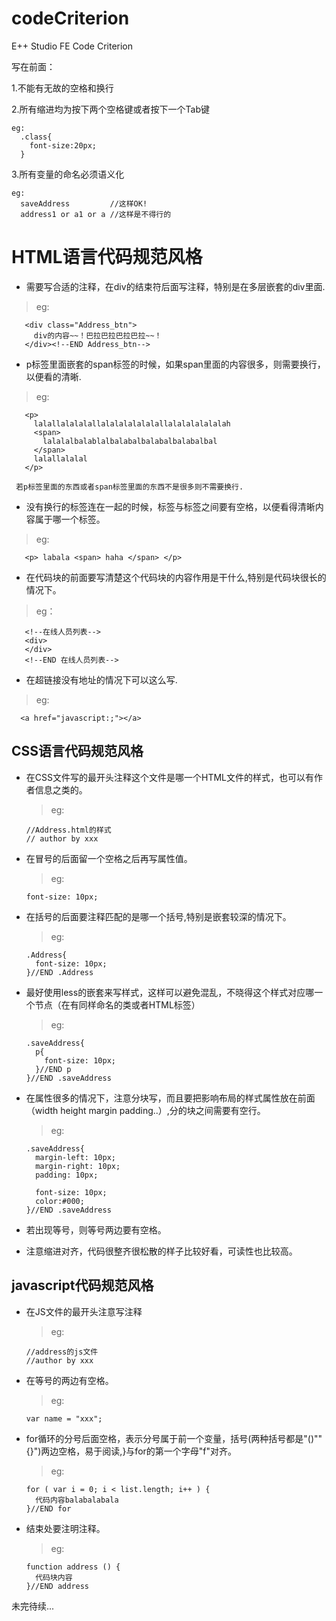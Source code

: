 codeCriterion
=============

E++ Studio FE Code Criterion

写在前面：

  1.不能有无故的空格和换行
  
  2.所有缩进均为按下两个空格键或者按下一个Tab键
  
  
    eg:
      .class{
        font-size:20px;  
      }
      
  3.所有变量的命名必须语义化
  
    eg:
      saveAddress         //这样OK!
      address1 or a1 or a //这样是不得行的

HTML语言代码规范风格
===================

  + 需要写合适的注释，在div的结束符</div>后面写注释，特别是在多层嵌套的div里面.

> eg:

       <div class="Address_btn">
         div的内容~~！巴拉巴拉巴拉巴拉~~！
       </div><!--END Address_btn-->

  + p标签里面嵌套的span标签的时候，如果span里面的内容很多，则需要换行，以便看的清晰.

> eg:

       <p>
         lalallalalalallalalalalalalallalalalalalalah
         <span>
           lalalalbalablalbalabalbalabalbalabalbal
         </span>
         lalallalalal
       </p>
       
     若p标签里面的东西或者span标签里面的东西不是很多则不需要换行.

  + 没有换行的标签连在一起的时候，标签与标签之间要有空格，以便看得清晰内容属于哪一个标签。

>eg:

       <p> labala <span> haha </span> </p>

  + 在代码块的前面要写清楚这个代码块的内容作用是干什么,特别是代码块很长的情况下。

> eg：

       <!--在线人员列表-->
       <div>
       </div>
       <!--END 在线人员列表-->
    
  + 在超链接没有地址的情况下可以这么写.

> eg:

      <a href="javascript:;"></a>

CSS语言代码规范风格 
------------------

  + 在CSS文件写的最开头注释这个文件是哪一个HTML文件的样式，也可以有作者信息之类的。
    > eg:

        //Address.html的样式
        // author by xxx
        
  + 在冒号的后面留一个空格之后再写属性值。
    > eg:

        font-size: 10px;

  + 在括号的后面要注释匹配的是哪一个括号,特别是嵌套较深的情况下。
    > eg:

        .Address{
          font-size: 10px;   
        }//END .Address

  + 最好使用less的嵌套来写样式，这样可以避免混乱，不晓得这个样式对应哪一个节点（在有同样命名的类或者HTML标签）
    > eg:

        .saveAddress{
          p{
            font-size: 10px;  
          }//END p
        }//END .saveAddress

  + 在属性很多的情况下，注意分块写，而且要把影响布局的样式属性放在前面（width height margin padding..）,分的块之间需要有空行。
    > eg:

        .saveAddress{
          margin-left: 10px;
          margin-right: 10px;
          padding: 10px;

          font-size: 10px;
          color:#000;
        }//END .saveAddress 

  + 若出现等号，则等号两边要有空格。
  
  + 注意缩进对齐，代码很整齐很松散的样子比较好看，可读性也比较高。
  
javascript代码规范风格
---------------------

  + 在JS文件的最开头注意写注释
    > eg:

        //address的js文件
        //author by xxx

  + 在等号的两边有空格。
    > eg:

        var name = "xxx";

  + for循环的分号后面空格，表示分号属于前一个变量，括号(两种括号都是"()""{}")两边空格，易于阅读,}与for的第一个字母"f"对齐。
    > eg:

        for ( var i = 0; i < list.length; i++ ) {
          代码内容balabalabala 
        }//END for
        
  + 结束处要注明注释。
    > eg:

        function address () {
          代码块内容 
        }//END address

未完待续...
